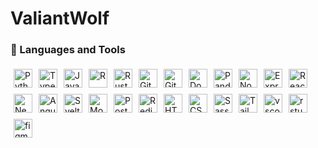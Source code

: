 # ValiantWolf

<!--
**ValiantWolf/ValiantWolf** is a ✨ _special_ ✨ repository because its `README.md` (this file) appears on your GitHub profile.

Here are some ideas to get you started:

- 🔭 I’m currently working on ...
- 🌱 I’m currently learning ...
- 👯 I’m looking to collaborate on ...
- 🤔 I’m looking for help with ...
- 💬 Ask me about ...
- 📫 How to reach me: ...
- 😄 Pronouns: ...
- ⚡ Fun fact: ...
-->

### 🧰 Languages and Tools

<div style="display: flex; flex-direction: row; flex-wrap: wrap;">

   <!-- Languages -->

   <a href="https://docs.python.org/3/" target="_blank" rel="noopener noreferrer">
      <img
         alt="Python"
         width="30px"
         style="padding: 5px"
         src="https://cdn.jsdelivr.net/gh/devicons/devicon/icons/python/python-original.svg"
      />
   </a>
   <a href="https://www.typescriptlang.org/docs/" target="_blank" rel="noopener noreferrer">
      <img
         alt="TypeScript"
         width="30px"
         style="padding: 5px"
         src="https://cdn.jsdelivr.net/gh/devicons/devicon/icons/typescript/typescript-original.svg"
      />
   </a>
   <a href="https://developer.mozilla.org/en-US/docs/Web/JavaScript" target="_blank" rel="noopener noreferrer">
      <img
         alt="JavaScript"
         width="30px"
         style="padding: 5px"
         src="https://cdn.jsdelivr.net/gh/devicons/devicon/icons/javascript/javascript-original.svg"
      />
   </a>
   <a href="https://www.rdocumentation.org/" target="_blank" rel="noopener noreferrer">
      <img
         alt="R"
         width="30px"
         style="padding: 5px"
         src="https://cdn.jsdelivr.net/gh/devicons/devicon/icons/r/r-original.svg"
      />
   </a>
   <a href="https://doc.rust-lang.org/std/index.html" target="_blank" rel="noopener noreferrer">
      <img
         alt="Rust"
         width="30px"
         style="padding: 5px"
         src="https://cdn.jsdelivr.net/gh/devicons/devicon/icons/rust/rust-plain.svg"
      />
   </a>

   <!-- Source Control -->

   <a href="https://git-scm.com/doc" target="_blank" rel="noopener noreferrer">
      <img
         alt="Git"
         width="30px"
         style="padding: 5px"
         src="https://cdn.jsdelivr.net/gh/devicons/devicon/icons/git/git-original.svg"
      />
   </a>
   <a href="https://docs.github.com/" target="_blank" rel="noopener noreferrer">
      <img
         alt="Github"
         width="30px"
         style="padding: 5px"
         src="https://cdn.jsdelivr.net/gh/devicons/devicon/icons/github/github-original.svg"
      />
   </a>
   <a href="https://docs.docker.com/" target="_blank" rel="noopener noreferrer">
      <img
         alt="Docker"
         width="30px"
         style="padding: 5px"
         src="https://cdn.jsdelivr.net/gh/devicons/devicon/icons/docker/docker-original.svg"
      />
   </a>

   <!-- Technologies -->

   <a href="https://pandas.pydata.org/docs/" target="\_blank" rel="noopener noreferrer">
      <img
         alt="Pandas"
         width="30px"
         style="padding: 5px"
         src="https://cdn.jsdelivr.net/gh/devicons/devicon/icons/pandas/pandas-original.svg"
      />
   </a>
   <a href="https://nodejs.org/en/docs/" target="_blank" rel="noopener noreferrer">
      <img
         alt="NodeJS"
         width="30px"
         style="padding: 5px"
         src="https://cdn.jsdelivr.net/gh/devicons/devicon/icons/nodejs/nodejs-original.svg"
      />
   </a>
   <a href="https://expressjs.com/en/api.html" target="_blank" rel="noopener noreferrer"
   >
      <img
         alt="Express"
         width="30px"
         style="padding: 5px"
         src="https://cdn.jsdelivr.net/gh/devicons/devicon/icons/express/express-original.svg"
      />
   </a>
   <a href="https://reactjs.org/docs/getting-started.html" target="_blank" rel="noopener noreferrer"
   >
      <img
         alt="React"
         width="30px"
         style="padding: 5px"
         src="https://cdn.jsdelivr.net/gh/devicons/devicon/icons/react/react-original.svg"
      />
   </a>
   <a href="https://nextjs.org/docs" target="_blank" rel="noopener noreferrer">
      <img
         alt="Nextjs"
         width="30px"
         style="padding: 5px"
         src="https://cdn.jsdelivr.net/gh/devicons/devicon/icons/nextjs/nextjs-original.svg"
      />
   </a>
   <a href="https://angular.io/docs" target="_blank" rel="noopener noreferrer">
      <img
         alt="Angular"
         width="30px"
         style="padding: 5px"
         src="https://cdn.jsdelivr.net/gh/devicons/devicon/icons/angularjs/angularjs-original.svg"
      />
   </a>
   <a href="https://svelte.dev/docs" target="_blank" rel="noopener noreferrer">
      <img
         alt="Svelte"
         width="30px"
         style="padding: 5px"
         src="https://cdn.jsdelivr.net/gh/devicons/devicon/icons/svelte/svelte-original.svg"
      />
   </a>

   <!-- Databases -->

   <a href="https://docs.mongodb.com/" target="_blank" rel="noopener noreferrer">
      <img
         alt="MongoDB"
         width="30px"
         style="padding: 5px"
         src="https://cdn.jsdelivr.net/gh/devicons/devicon/icons/mongodb/mongodb-original.svg"
      />
   </a>
   <a href="https://www.postgresql.org/docs/current/" target="_blank" rel="noopener noreferrer"
   >
      <img
         alt="Postgresql"
         width="30px"
         style="padding: 5px"
         src="https://cdn.jsdelivr.net/gh/devicons/devicon/icons/postgresql/postgresql-original.svg"
      />
   </a>
   <a href="https://redis.io/documentation" target="_blank" rel="noopener noreferrer"
   >
      <img
         alt="Redis"
         width="30px"
         style="padding: 5px"
         src="https://cdn.jsdelivr.net/gh/devicons/devicon/icons/redis/redis-original.svg"
      />
   </a>

   <!-- Building Blocks -->

   <a href="https://developer.mozilla.org/en-US/docs/Web/HTML" target="\_blank" rel="noopener noreferrer">
      <img
         alt="HTML"
         width="30px"
         style="padding: 5px"
         src="https://cdn.jsdelivr.net/gh/devicons/devicon/icons/html5/html5-original.svg"
      />
   </a>
   <a href="https://developer.mozilla.org/en-US/docs/Web/CSS" target="_blank" rel="noopener noreferrer"
   >
      <img
         alt="CSS"
         width="30px"
         style="padding: 5px"
         src="https://cdn.jsdelivr.net/gh/devicons/devicon/icons/css3/css3-original.svg"
      />
   </a>
   <a href="https://sass-lang.com/documentation" target="_blank" rel="noopener noreferrer"
   >
      <img
         alt="Sass"
         width="30px"
         style="padding: 5px"
         src="https://cdn.jsdelivr.net/gh/devicons/devicon/icons/sass/sass-original.svg"
      />
   </a>
   <a href="https://tailwindcss.com/docs" target="_blank" rel="noopener noreferrer"
   >
      <img
         alt="Tailwindcss"
         width="30px"
         style="padding: 5px"
         src="https://cdn.jsdelivr.net/gh/devicons/devicon/icons/tailwindcss/tailwindcss-plain.svg"
      />
   </a>

   <!-- Tools -->

   <a href="https://code.visualstudio.com/Download" target="_blank" rel="noopener noreferrer">
      <img
         alt="vscode"
         width="30px"
         style="padding: 5px"
         src="https://cdn.jsdelivr.net/gh/devicons/devicon/icons/vscode/vscode-original.svg"
      />
   </a>
   <a href="https://posit.co/downloads/" target="_blank" rel="noopener noreferrer">
      <img
         alt="rstudio"
         width="30px"
         style="padding: 5px"
         src="https://cdn.jsdelivr.net/gh/devicons/devicon/icons/rstudio/rstudio-original.svg"
      />
   </a>
   <a href="https://www.figma.com/resources/learn/" target="_blank" rel="noopener noreferrer">
      <img
         alt="figma"
         width="30px"
         style="padding: 5px"
         src="https://cdn.jsdelivr.net/gh/devicons/devicon/icons/figma/figma-original.svg"
      />
   </a>

</div>

<!-- ### 📊 Stats

<div style="display: flex; flex-direction: row; flex-wrap: wrap;">

   <picture>
      <source media="(prefers-color-scheme: dark)" srcset="https://github-readme-stats.vercel.app/api?username=ValiantWolf&count_private=true&show_icons=true&hide=stars&theme=tokyonight">
      <img alt="Most Used Languages" src="https://github-readme-stats.vercel.app/api?username=ValiantWolf&count_private=true&show_icons=true&hide=stars&theme=buefy" height=175 >
   </picture>

   <picture>
      <source media="(prefers-color-scheme: dark)" srcset="https://github-readme-stats.vercel.app/api/top-langs/?username=ValiantWolf&layout=compact&theme=tokyonight">
      <img alt="Most Used Languages" src="https://github-readme-stats.vercel.app/api/top-langs/?username=ValiantWolf&layout=compact&theme=buefy" height=175>
   </picture>
</div> -->

<!-- May use later -->
<!-- <img alt="Most Used Languages" src="https://github-readme-stats.vercel.app/api/pin/?username=ValiantWolf&repo=reponame" height=150 > -->
